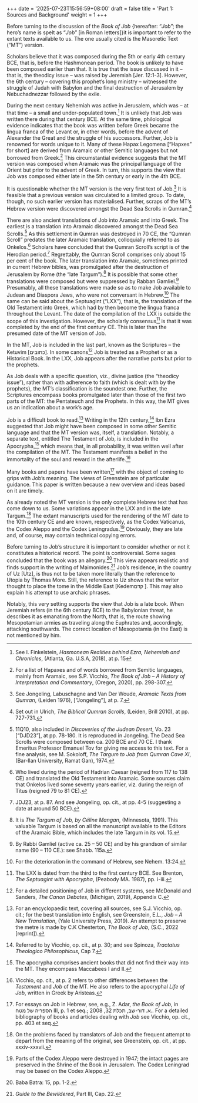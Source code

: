 +++
date = '2025-07-23T15:56:59+08:00'
draft = false
title = 'Part 1: Sources and Background'
weight = 1
+++

Before turning to the discussion of the *Book of Job* {hereafter: “*Job*”; the hero’s name is spelt as “*Job*” [in Roman letters]}it is important to refer to the extant texts available to us. The one usually cited is the Masoretic Text (“MT”) version.

Scholars believe that it was composed during the 5th or early 4th century BCE, that is, before the Hashmonean period. The book is unlikely to have been composed earlier than that. It is true that the issue discussed in it – that is, the theodicy issue – was raised by Jeremiah [Jer. 12:1-3]. However, the 6th century – covering this prophet’s long ministry – witnessed the struggle of Judah with Babylon and the final destruction of Jerusalem by Nebuchadnezzar followed by the exile.

During the next century Nehemiah was active in Jerusalem, which was – at that time – a small and under-populated town.[^1] It is unlikely that Job was written there during that century BCE. At the same time, philological evidence indicates that the book was written before Greek became the lingua franca of the Levant or, in other words, before the advent of Alexander the Great and the struggle of his successors. Further, Job is renowned for words unique to it. Many of these Hapax Legomena [“Hapxes” for short] are derived from Aramaic or other Semitic languages but not borrowed from Greek.[^2] This circumstantial evidence suggests that the MT version was composed when Aramaic was the principal language of the Orient but prior to the advent of Greek. In turn, this supports the view that Job was composed either late in the 5th century or early in the 4th   BCE.   

It is questionable whether the MT version is the very first text of Job.[^3] It is feasible that a previous version was circulated to a limited group. To date, though, no such earlier version has materialised. Further, scraps of the MT’s Hebrew version were discovered amongst the Dead Sea Scrolls in Qumran.[^4]

There are also ancient translations of Job into Aramaic and into Greek. The earliest is a translation into Aramaic discovered amongst the Dead Sea Scrolls.[^5] As this settlement in Qumran was destroyed in 70 CE, the “Qumran Scroll” predates the later Aramaic translation, colloquially referred to as Onkelos.[^6] Scholars have concluded that the Qumran Scroll’s script is of the Herodian period.[^7] Regrettably, the Qumran  Scroll comprises only about 15 per cent of the book. The later translation into Aramaic, sometimes printed in current Hebrew bibles, was promulgated after the destruction of Jerusalem by Rome (the “late Targum”).[^8] It is possible that  some other translations were composed but  were suppressed by  Rabban Gamliel.[^9] Presumably, all these translations were made so as to make Job available to Judean and Diaspora Jews, who were not conversant in Hebrew.[^10] The same can be said about the Septuagint (“LXX”), that is, the translation of the Old Testament into Greek, which had by then become the lingua franca throughout the Levant. The date of the compilation of the LXX is outside the scope of this investigation. However, the scholarly consensus[^11] is that it was completed by the end of the first century CE. This is later than the presumed date of the MT version of Job. 

In the MT, Job is included in the last part, known as the Scriptures – the Ketuvim [כתובים]. In some canons[^12] Job is treated as a Prophet or as a Historical Book. In the  LXX, Job appears after the narrative parts but prior to the prophets.

As Job deals with a specific question, viz., divine justice (the “theodicy issue”), rather than with adherence to faith (which is dealt with by the prophets), the MT’s classification is the soundest one. Further, the Scriptures encompass books promulgated later than those of the first two parts of the MT: the Pentateuch and the Prophets. In this way, the MT gives us an indication about a work’s age.

Job is a difficult book to read.[^13]  Writing in the 12th century,[^14] Ibn Ezra suggested that Job might have been composed in some other Semitic language and that the MT version was, itself, a translation.  Notably, a separate text, entitled The Testament of Job, is included in the Apocrypha,[^15] which means that, in all probability, it was written well after the compilation of the MT. The Testament manifests a belief in the immortality of the soul and reward in the afterlife.[^16]

Many books and papers have been written[^17] with the object of coming to grips with Job’s meaning. The views of Greenstein are of particular guidance. This paper is written because a new overview and ideas based on it are timely.

As already noted the MT version is the only complete Hebrew text that has come down to us. Some variations appear in the LXX and in the late Targum.[^18]  The extant manuscripts used for the rendering of the MT  date to the 10th century CE and are known, respectively, as the Codex Vaticanus, the Codex Aleppo and the Codex Leningradus.[^19] Obviously, they are late and, of course, may contain technical copying errors.

Before turning to Job’s structure it is important to consider whether or not it constitutes a historical record. The point is controversial.  Some  sages concluded that the book was an allegory.[^20] This view appears realistic and finds support in the writing of Maimonides.[^21] Job’s residence, in the country of Uz [Utz], is thus not to be taken more literally than the reference to Utopia by Thomas More. Still, the reference to Uz shows that the writer thought to place the tome in the Middle East [Kedemקדם ]. This may also explain his attempt to use  archaic phrases.

Notably, this very setting supports the view that Job is a late book. When Jeremiah refers (in the 6th century BCE) to the Babylonian threat, he describes it as emanating from the North, that is, the route showing Mesopotamian armies as traveling along the Euphrates and, accordingly, attacking southwards. The correct location of Mesopotamia (in the East) is not mentioned by him.

[^1]: See  I. Finkelstein, *Hasmonean Realities behind Ezra, Nehemiah and Chronicles*, (Atlanta, Ga. U.S.A, 2018), at p. 15

[^2]: For a list of Hapaxes and of words borrowed from Semitic languages, mainly from Aramaic, see S.P. Vicchio, *The Book of Job – A History of Interpretation and Commentary*, (Oregon, 2020), pp. 298-307.

[^3]: See Jongeling, Labuschagne and Van Der Woude, *Aramaic Texts from Qumran*, (Leiden 1976), [“Jongeling”], at p. 7.

[^4]: Set out in Ulrich, *The Biblical Qumran Scrolls*, (Leiden, Brill 2010), at pp. 727-731.

[^5]: 11Q10, also included in *Discoveries of the Judean Desert*, Vo. 23 [“DJD23”], at pp. 78-180. It is reproduced in Jongeling.  The Dead Sea Scrolls were composed between ca. 200 BCE and 70 CE. I thank Emeritus Professor Emanuel Tov for giving me access to this text. For a fine analysis, see M. Sokoloff, *The Targum to Job from Qumran Cave XI*, (Bar-Ilan University, Ramat Gan), 1974.

[^6]: Who lived during the period of Hadrian Caesar (reigned from 117 to 138 CE) and translated the Old Testament into Aramaic. Some sources claim that Onkelos lived some seventy years earlier, viz. during the reign of Titus (reigned 79 to 81 CE).

 

[^7]:  JDJ23, at p. 87. And see Jongeling, op. cit., at pp. 4-5 (suggesting a date at around 50 BCE).  

 

[^8]:  It is *The Targum of Job, by Céline Mangan*, (Minnesota, 1991). This valuable Targum is based on all the manuscript available to the Editors of the Aramaic Bible, which includes the late Targum in its vol. 15.

 

[^9]: By Rabbi Gamliel (active ca. 25 – 50 CE) and by his grandson of similar name (90 – 110 CE.): see Shabb. 115a.

 

[^10]: For the deterioration in the command of Hebrew, see Nehem. 13:24.

 

[^11]: The LXX is dated from the third to the first century BCE.   See Brenton, *The Septuagint with Apocrypha*, (Peabody MA. 1987), pp. i-iii.

 

[^12]: For a detailed positioning of Job in different systems, see McDonald and Sanders, *The Canon Debates*, (Michigan, 2019), Appendix C.

 

[^13]: For an encyclopaedic text, covering all sources, see S.J. Vicchio, op. cit.; for the best translation into English, see Greenstein, E.L., *Job – A New Translation*, (Yale University Press, 2019). An attempt to preserve the metre is made by C.K Chesterton, *The Book of Job*, (S.C., 2022 [reprint]).

 

[^14]:   Referred to by Vicchio, op. cit., at p. 30; and see Spinoza, *Tractatus Theologico Philosophicus*, Cap 7.

 

[^15]: The apocrypha comprises ancient books that did not find their way into the MT.  They encompass Maccabees I and II.

 

[^16]: Vicchio, op. cit., at p. 2 refers to other differences between the *Testament*  and *Job* of the MT. He also refers to the apocryphal *Life of Job*, written in Greek by Aristeas.

 

[^17]: For essays on Job in Hebrew, see, e.g., Z. Adar, *the Book of Job*, in  הספריה של מטח III, p. 1 et seq.; א. דור-שב, תכלת 32, 2008.. For a detailed bibliography of books and articles dealing with *Job* see Vicchio, op. cit., pp. 403 et seq.

 

[^18]: On the problems faced by translators of Job and the frequent attempt to depart from the meaning of the original, see Greenstein, op. cit., at pp. xxxiv-xxxvii.

 

[^19]: Parts of the Codex Aleppo were destroyed in 1947; the intact pages are preserved in the Shrine of the Book in Jerusalem.  The Codex  Leningrad may be based on the Codex Aleppo.

 

[^20]:  Baba Batra: 15, pp. 1-2.

 

[^21]: *Guide to the Bewildered*, Part III, Cap. 22.
